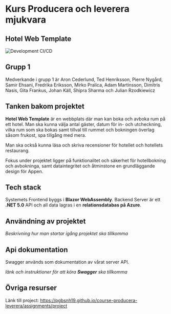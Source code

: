 <h1>Kurs Producera och leverera mjukvara</h1>
<h2> Hotel Web Template</h2>

![Development CI/CD](https://github.com/PGBSNH19/project-grupp-1-hotel/workflows/Development%20CI/CD/badge.svg?branch=development)

<h2>Grupp 1</h2>

Medverkande i grupp 1 är Aron Cederlund, Ted Henriksson, Pierre Nygård, Samir Ehsani, Fredrika Eriksson, Mirko Pralica, Adam Martinsson, Dimitris Nasis, Gita Frankus, Johan Käll, Shipra Sharma och Julian Rzodkiewicz

<h2>Tanken bakom projektet</h2>

**Hotel Web Template** är en webbplats där man kan boka och avboka rum på ett hotel. Man ska kunna välja antal gäster, datum för in- och utcheckning,  vilka rum som ska bokas samt tillval till rummet och bokningen överlag såsom frukost, spa tillgång med mera. 

Man ska också kunna läsa och skriva recensioner för hotellet och hotellets restaurang. 

Fokus under projektet ligger på funktionalitet och säkerhet för hotellbokning och avbokninga, samt dataintegritet och åtminstone en grundläggande design för Appen.

<h2>Tech stack</h2>

Systemets Frontend byggs i **Blazor WebAssembly**. Backend Server är ett **.NET 5.0** API och all data lagras i en **relationsdatabas på Azure**.

<h2>Användning av projektet</h2>

*Beskrivning hur man startar igång projektet ska tillkomma*

<h2>Api dokumentation</h2>

Swagger används som dokumentation av vårat server API.

*länk och instruktioner för att köra **Swagger** ska tillkomma*

<h2>Övriga resurser</h2>

Länk till project: <https://pgbsnh19.github.io/course-producera-leverera/assignments/project>

